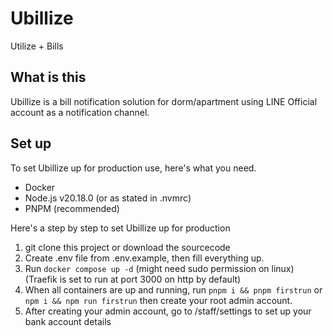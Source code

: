 # Ubillize

Utilize + Bills

## What is this

Ubillize is a bill notification solution for dorm/apartment using LINE Official account as a notification channel.

## Set up

To set Ubillize up for production use, here's what you need.

- Docker
- Node.js v20.18.0 (or as stated in .nvmrc)
- PNPM (recommended)

Here's a step by step to set Ubillize up for production

1. git clone this project or download the sourcecode
2. Create .env file from .env.example, then fill everything up.
3. Run `docker compose up -d` (might need sudo permission on linux) (Traefik is set to run at port 3000 on http by default)
4. When all containers are up and running, run `pnpm i && pnpm firstrun` or `npm i && npm run firstrun` then create your root admin account.
5. After creating your admin account, go to /staff/settings to set up your bank account details